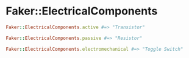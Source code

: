 # Faker::ElectricalComponents

```ruby
Faker::ElectricalComponents.active #=> "Transistor"

Faker::ElectricalComponents.passive #=> "Resistor"

Faker::ElectricalComponents.electromechanical #=> "Toggle Switch"
```
